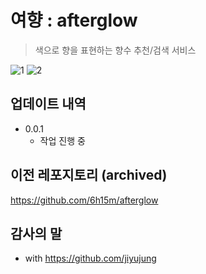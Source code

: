 # 여향 : afterglow
> 색으로 향을 표현하는 향수 추천/검색 서비스

![1](https://user-images.githubusercontent.com/52748335/124213816-2f16cf00-db2c-11eb-9e6b-f6e2e1d35c75.png)
![2](https://user-images.githubusercontent.com/52748335/124214164-c3813180-db2c-11eb-89f0-d78564f416d7.png)


## 업데이트 내역

* 0.0.1
    * 작업 진행 중

## 이전 레포지토리 (archived)
https://github.com/6h15m/afterglow

## 감사의 말

* with https://github.com/jiyujung

